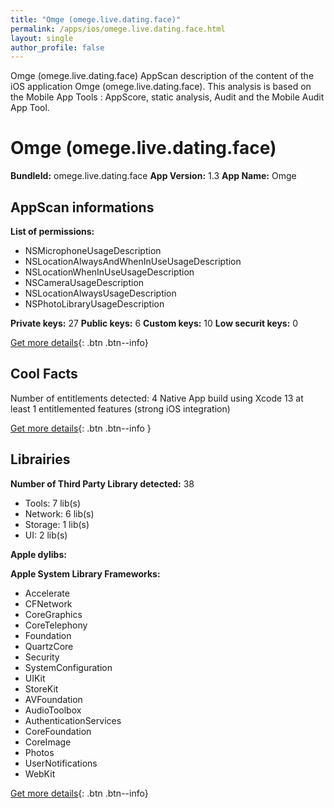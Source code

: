 ```yaml
---
title: "Omge (omege.live.dating.face)"
permalink: /apps/ios/omege.live.dating.face.html
layout: single
author_profile: false
---
```

Omge (omege.live.dating.face) AppScan description of the content of the iOS application Omge (omege.live.dating.face). This analysis is based on the Mobile App Tools : AppScore, static analysis, Audit and the Mobile Audit App Tool.

# Omge (omege.live.dating.face)

**BundleId:** omege.live.dating.face
**App Version:** 1.3
**App Name:** Omge


## AppScan informations 

**List of permissions:** 
- NSMicrophoneUsageDescription
- NSLocationAlwaysAndWhenInUseUsageDescription
- NSLocationWhenInUseUsageDescription
- NSCameraUsageDescription
- NSLocationAlwaysUsageDescription
- NSPhotoLibraryUsageDescription
  
  
**Private keys:** 27
**Public keys:** 6
**Custom keys:** 10
**Low securit keys:** 0
  
[Get more details](/pricing.html){: .btn .btn--info}

## Cool Facts

Number of entitlements detected: 4
Native App
build using Xcode 13
at least 1 entitlemented features (strong iOS integration)
  
[Get more details](/pricing.html){: .btn .btn--info }

## Librairies 
**Number of Third Party Library detected:** 38
- Tools: 7 lib(s)
- Network: 6 lib(s)
- Storage: 1 lib(s)
- UI: 2 lib(s)


**Apple dylibs:**


**Apple System Library Frameworks:**
- Accelerate
- CFNetwork
- CoreGraphics
- CoreTelephony
- Foundation
- QuartzCore
- Security
- SystemConfiguration
- UIKit
- StoreKit
- AVFoundation
- AudioToolbox
- AuthenticationServices
- CoreFoundation
- CoreImage
- Photos
- UserNotifications
- WebKit


  
[Get more details](/pricing.html){: .btn .btn--info}

